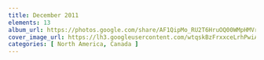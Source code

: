 ```yaml
---
title: December 2011
elements: 13
album_url: https://photos.google.com/share/AF1QipMo_RU2T6HruOQ00WMpHMVr1ZcUJmaUU7YpUOfXNcWmy40-Fm5G34jX3t-y-ltDeA?key=amh2U2tVWjNRcDBFNWtYX1NTM3VRVjk0blc5dW9n
cover_image_url: https://lh3.googleusercontent.com/wtqskBzFrxxceLrhPwiAuhbraRm_0oONQMIdTEIHVh09NxzQQFrYSrCXhp1cc4OFcVXtuh15psPzv6KmKlvSFJiudjjs8cx_2ottZKNtp10gkzqS3-1LczDl5KcrAJzOaaJ7Uh2DxVaHLD65WZBv_hmbk4YhXhZwJXdO2pe2wqd6xlHYA_zlHvn_iriT0qOKNWxj-D_ZaEyQDekwYbvppsBPz-NcH9ntmY6NGQ7PEtT_0PivAn8ojVqslAa_NBzz2bJNG_hHEHM7I27Eokpujn5fXz8aHfQmXutneWPa31_e8BIen8P4ZETzhdx3otzk6ag15JJ2AB5dq2wlHVhb62oKZSC1wyCtYElbgORPNliU8SP_Gf8CUDBCNjdDjJe5wPiCb5-PeEpdzPoSl1NJw6iivBzfiE6VmfuSW01ARFlp0QpGSTO-yjosbsehXLTQKjtyRUK1vuRvhp5MY-JmJET6QHMzaUzFlwZDLTMSJjpKBTaGqgZSQK4-T5PUFdpdRkHFRc2DrhBRWEECVT5_CYmuDr3Tho2KFcE6BYp9s5g9PCqcUr505kYbJbuA3bJLjWNkWbkiAC4t19n3VlteUZ7OHVdmu-7hhQx89ruJ1hWWvzX18Hqj1yc9mqOadPY6eRqZYx8LJS9c9Tu7F7PraXTtqw=s195-p-k-no
categories: [ North America, Canada ]
---
```

